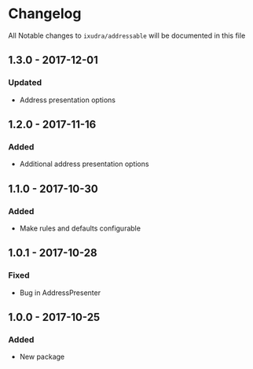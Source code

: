 # Changelog

All Notable changes to `ixudra/addressable` will be documented in this file

## 1.3.0 - 2017-12-01
### Updated
- Address presentation options

## 1.2.0 - 2017-11-16
### Added
- Additional address presentation options

## 1.1.0 - 2017-10-30
### Added
- Make rules and defaults configurable

## 1.0.1 - 2017-10-28
### Fixed
- Bug in AddressPresenter


## 1.0.0 - 2017-10-25
### Added
- New package


